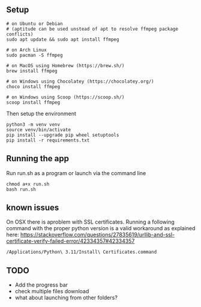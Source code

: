 ## Setup
```
# on Ubuntu or Debian
# (aptitude can be used unstead of apt to resolve ffmpeg package conflicts)
sudo apt update && sudo apt install ffmpeg

# on Arch Linux
sudo pacman -S ffmpeg

# on MacOS using Homebrew (https://brew.sh/)
brew install ffmpeg

# on Windows using Chocolatey (https://chocolatey.org/)
choco install ffmpeg

# on Windows using Scoop (https://scoop.sh/)
scoop install ffmpeg
```
Then setup the environment
```
python3 -m venv venv
source venv/bin/activate
pip install --upgrade pip wheel setuptools
pip install -r requirements.txt
```

## Running the app
Run run.sh as a program or launch via the command line
```
chmod a+x run.sh
bash run.sh
```

## known issues
On OSX there is aproblem with SSL certificates. Running a following command with the proper python version is a valid workaround as explained here: https://stackoverflow.com/questions/27835619/urllib-and-ssl-certificate-verify-failed-error/42334357#42334357
```
/Applications/Python\ 3.11/Install\ Certificates.command
```

## TODO
 - Add the progress bar
 - check multiple files download
 - what about launching from other folders?

